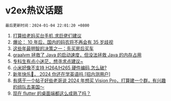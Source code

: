 # v2ex热议话题

`最后更新时间：2024-01-04 22:01:20 +0800`

1. [打算给老妈买台手机,求巨佬们建议](https://www.v2ex.com/t/1005683)
1. [爆论： 10 年后，国内的码农将不再会有 35 岁歧视](https://www.v2ex.com/t/1005658)
1. [这些年最明智的决策之一：先买房后买车](https://www.v2ex.com/t/1005799)
1. [graalvm 拯救了 Java 的启动速度，但没法拯救 Java 的内存占用](https://www.v2ex.com/t/1005841)
1. [专科生有点小迷茫，想寻求点建议~](https://www.v2ex.com/t/1005632)
1. [小米好像不支持 H264/H265 硬件编码,怎么破?](https://www.v2ex.com/t/1005704)
1. [新年快乐🎉， 2024 你还在学英语吗 [招内测用户]](https://www.v2ex.com/t/1005693)
1. [有感于一个帖子好些老哥说 2024 年想买 Vision Pro，打算建一个群，有兴趣的组队去美国～](https://www.v2ex.com/t/1005671)
1. [现在 flutter 的桌面端都这么成熟了吗？](https://www.v2ex.com/t/1005711)


